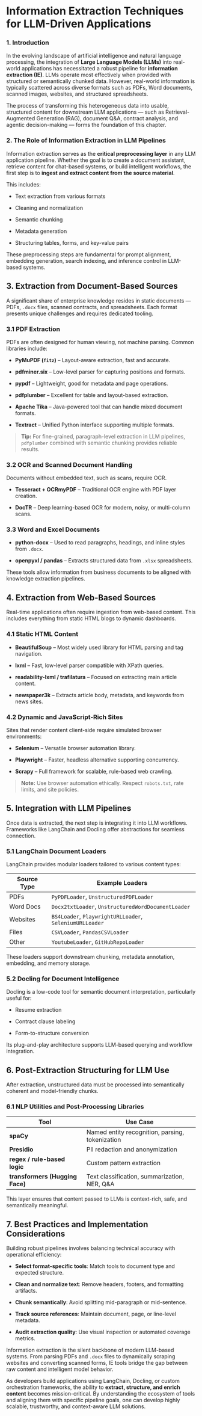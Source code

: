 # **Information Extraction Techniques for LLM-Driven Applications**

### **1. Introduction**

In the evolving landscape of artificial intelligence and natural language processing, the integration of **Large Language Models (LLMs)** into real-world applications has necessitated a robust pipeline for **information extraction (IE)**. LLMs operate most effectively when provided with structured or semantically chunked data. However, real-world information is typically scattered across diverse formats such as PDFs, Word documents, scanned images, websites, and structured spreadsheets.

The process of transforming this heterogeneous data into usable, structured content for downstream LLM applications — such as Retrieval-Augmented Generation (RAG), document Q&A, contract analysis, and agentic decision-making — forms the foundation of this chapter.

### **2. The Role of Information Extraction in LLM Pipelines**

Information extraction serves as the **critical preprocessing layer** in any LLM application pipeline. Whether the goal is to create a document assistant, retrieve content for chat-based systems, or build intelligent workflows, the first step is to **ingest and extract content from the source material**.

This includes:

- Text extraction from various formats

- Cleaning and normalization

- Semantic chunking

- Metadata generation

- Structuring tables, forms, and key-value pairs

These preprocessing steps are fundamental for prompt alignment, embedding generation, search indexing, and inference control in LLM-based systems.

## **3. Extraction from Document-Based Sources**

A significant share of enterprise knowledge resides in static documents — PDFs, `.docx` files, scanned contracts, and spreadsheets. Each format presents unique challenges and requires dedicated tooling.

### **3.1 PDF Extraction**

PDFs are often designed for human viewing, not machine parsing. Common libraries include:

- **PyMuPDF (`fitz`)** – Layout-aware extraction, fast and accurate.

- **pdfminer.six** – Low-level parser for capturing positions and formats.

- **pypdf** – Lightweight, good for metadata and page operations.

- **pdfplumber** – Excellent for table and layout-based extraction.

- **Apache Tika** – Java-powered tool that can handle mixed document formats.

- **Textract** – Unified Python interface supporting multiple formats.

> **Tip:** For fine-grained, paragraph-level extraction in LLM pipelines, `pdfplumber` combined with semantic chunking provides reliable results.

### **3.2 OCR and Scanned Document Handling**

Documents without embedded text, such as scans, require OCR.

- **Tesseract + OCRmyPDF** – Traditional OCR engine with PDF layer creation.

- **DocTR** – Deep learning-based OCR for modern, noisy, or multi-column scans.

### **3.3 Word and Excel Documents**

- **python-docx** – Used to read paragraphs, headings, and inline styles from `.docx`.

- **openpyxl / pandas** – Extracts structured data from `.xlsx` spreadsheets.

These tools allow information from business documents to be aligned with knowledge extraction pipelines.

## **4. Extraction from Web-Based Sources**

Real-time applications often require ingestion from web-based content. This includes everything from static HTML blogs to dynamic dashboards.

### **4.1 Static HTML Content**

- **BeautifulSoup** – Most widely used library for HTML parsing and tag navigation.

- **lxml** – Fast, low-level parser compatible with XPath queries.

- **readability-lxml / trafilatura** – Focused on extracting main article content.

- **newspaper3k** – Extracts article body, metadata, and keywords from news sites.

### **4.2 Dynamic and JavaScript-Rich Sites**

Sites that render content client-side require simulated browser environments:

- **Selenium** – Versatile browser automation library.

- **Playwright** – Faster, headless alternative supporting concurrency.

- **Scrapy** – Full framework for scalable, rule-based web crawling.

> **Note:** Use browser automation ethically. Respect `robots.txt`, rate limits, and site policies.

## **5. Integration with LLM Pipelines**

Once data is extracted, the next step is integrating it into LLM workflows. Frameworks like LangChain and Docling offer abstractions for seamless connection.

### **5.1 LangChain Document Loaders**

LangChain provides modular loaders tailored to various content types:

| Source Type | Example Loaders                                         |
| ----------- | ------------------------------------------------------- |
| PDFs        | `PyPDFLoader`, `UnstructuredPDFLoader`                  |
| Word Docs   | `Docx2txtLoader`, `UnstructuredWordDocumentLoader`      |
| Websites    | `BS4Loader`, `PlaywrightURLLoader`, `SeleniumURLLoader` |
| Files       | `CSVLoader`, `PandasCSVLoader`                          |
| Other       | `YoutubeLoader`, `GitHubRepoLoader`                     |

These loaders support downstream chunking, metadata annotation, embedding, and memory storage.

### **5.2 Docling for Document Intelligence**

Docling is a low-code tool for semantic document interpretation, particularly useful for:

- Resume extraction

- Contract clause labeling

- Form-to-structure conversion

Its plug-and-play architecture supports LLM-based querying and workflow integration.

## 

## **6. Post-Extraction Structuring for LLM Use**

After extraction, unstructured data must be processed into semantically coherent and model-friendly chunks.

### **6.1 NLP Utilities and Post-Processing Libraries**

| Tool                            | Use Case                                        |
| ------------------------------- | ----------------------------------------------- |
| **spaCy**                       | Named entity recognition, parsing, tokenization |
| **Presidio**                    | PII redaction and anonymization                 |
| **regex / rule-based logic**    | Custom pattern extraction                       |
| **transformers (Hugging Face)** | Text classification, summarization, NER, Q&A    |

This layer ensures that content passed to LLMs is context-rich, safe, and semantically meaningful.

## **7. Best Practices and Implementation Considerations**

Building robust pipelines involves balancing technical accuracy with operational efficiency:

- **Select format-specific tools**: Match tools to document type and expected structure.

- **Clean and normalize text**: Remove headers, footers, and formatting artifacts.

- **Chunk semantically**: Avoid splitting mid-paragraph or mid-sentence.

- **Track source references**: Maintain document, page, or line-level metadata.

- **Audit extraction quality**: Use visual inspection or automated coverage metrics.



Information extraction is the silent backbone of modern LLM-based systems. From parsing PDFs and `.docx` files to dynamically scraping websites and converting scanned forms, IE tools bridge the gap between raw content and intelligent model behavior.

As developers build applications using LangChain, Docling, or custom orchestration frameworks, the ability to **extract, structure, and enrich content** becomes mission-critical. By understanding the ecosystem of tools and aligning them with specific pipeline goals, one can develop highly scalable, trustworthy, and context-aware LLM solutions.
